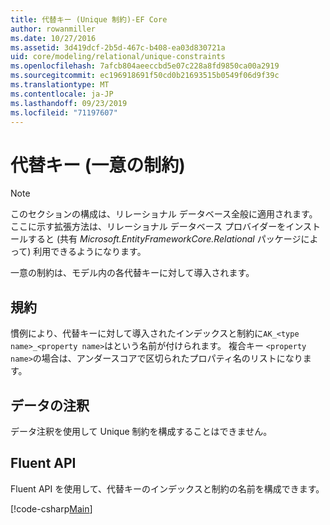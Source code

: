 ```yaml
---
title: 代替キー (Unique 制約)-EF Core
author: rowanmiller
ms.date: 10/27/2016
ms.assetid: 3d419dcf-2b5d-467c-b408-ea03d830721a
uid: core/modeling/relational/unique-constraints
ms.openlocfilehash: 7afcb804aeeccbd5e07c228a8fd9850ca00a2919
ms.sourcegitcommit: ec196918691f50cd0b21693515b0549f06d9f39c
ms.translationtype: MT
ms.contentlocale: ja-JP
ms.lasthandoff: 09/23/2019
ms.locfileid: "71197607"
---
```

# <a name="alternate-keys-unique-constraints"></a>代替キー (一意の制約)

> [!NOTE]  
> このセクションの構成は、リレーショナル データベース全般に適用されます。 ここに示す拡張方法は、リレーショナル データベース プロバイダーをインストールすると (共有 *Microsoft.EntityFrameworkCore.Relational* パッケージによって) 利用できるようになります。

一意の制約は、モデル内の各代替キーに対して導入されます。

## <a name="conventions"></a>規約

慣例により、代替キーに対して導入されたインデックスと制約に`AK_<type name>_<property name>`はという名前が付けられます。 複合キー `<property name>`の場合は、アンダースコアで区切られたプロパティ名のリストになります。

## <a name="data-annotations"></a>データの注釈

データ注釈を使用して Unique 制約を構成することはできません。

## <a name="fluent-api"></a>Fluent API

Fluent API を使用して、代替キーのインデックスと制約の名前を構成できます。

[!code-csharp[Main](../../../../samples/core/Modeling/FluentAPI/Relational/AlternateKeyName.cs?name=Model&highlight=9)]
